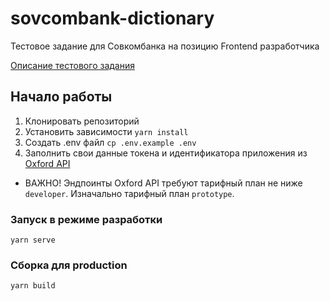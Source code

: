 # sovcombank-dictionary

Тестовое задание для Совкомбанка на позицию Frontend разработчика

[Описание тестового задания](https://github.com/Multoryan/sovkombank-dictionary/blob/master/TASK.pdf)

## Начало работы

1. Клонировать репозиторий
2. Установить зависимости `yarn install`
3. Создать .env файл `cp .env.example .env`
4. Заполнить свои данные токена и идентификатора приложения из [Oxford API](https://developer.oxforddictionaries.com/)

- ВАЖНО! Эндпоинты Oxford API требуют тарифный план не ниже `developer`. Изначально тарифный план `prototype`.

### Запуск в режиме разработки

`yarn serve`

### Сборка для production

`yarn build`
